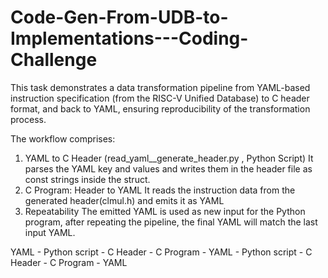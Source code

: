 # Code-Gen-From-UDB-to-Implementations---Coding-Challenge

This task demonstrates a data transformation pipeline from YAML-based instruction specification (from the RISC-V Unified Database) to C header format, and back to YAML, ensuring reproducibility of the transformation process.

The workflow comprises:
1. YAML to C Header (read_yaml__generate_header.py , Python Script)
  It parses the YAML key and values and writes them in the header file as const strings inside the struct.
2. C Program: Header to YAML
  It reads the instruction data from the generated header(clmul.h) and emits it as YAML
3. Repeatability
  The emitted YAML is used as new input for the Python program, after repeating the pipeline, the final YAML will match the last input YAML.

YAML - Python script - C Header - C Program - YAML - Python script - C Header - C Program - YAML 
